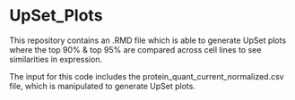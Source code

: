 # UpSet_Plots

This repository contains an .RMD file which is able to generate UpSet plots where the top 90% & top 95% are compared across cell lines to see similarities in expression.

The input for this code includes the protein_quant_current_normalized.csv file, which is manipulated to generate UpSet plots. 
